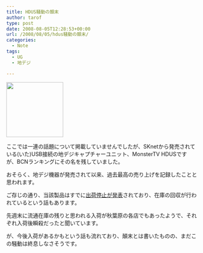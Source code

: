```yaml
---
title: HDUS騒動の顛末
author: tarof
type: post
date: 2008-08-05T12:28:53+00:00
url: /2008/08/05/hdus騒動の顛末/
categories:
  - Note
tags:
  - UG
  - 地デジ

---
```

[<img src="https://i0.wp.com/maple-factory.net/wp-content/uploads/2008/08/bcn-hdus-080805.png?resize=150%2C145" alt="" title="bcn-hdus-080805" width="150" height="145" class="alignright size-thumbnail wp-image-633" data-recalc-dims="1" />][1]
  
ここでは一連の話題について掲載していませんでしたが、SKnetから発売されている(いた)USB接続の地デジキャプチャーユニット、MonsterTV HDUSですが、BCNランキングにその名を残していました。

おそらく、地デジ機器が発売されて以来、過去最高の売り上げを記録したことと思われます。

ご存じの通り、当該製品はすでに[出荷停止が発表][2]されており、在庫の回収が行われているという話もあります。
  
先週末に流通在庫の残りと思われる入荷が秋葉原の各店でもあったようで、それぞれ入荷後瞬殺だったと聞いています。

が、今後入荷があるかもという話も流れており、顛末とは書いたものの、まだこの騒動は終息しなさそうです。

 [1]: https://i0.wp.com/maple-factory.net/wp-content/uploads/2008/08/bcn-hdus-080805.png
 [2]: http://www.sknet-web.co.jp/news_release/080730b.html